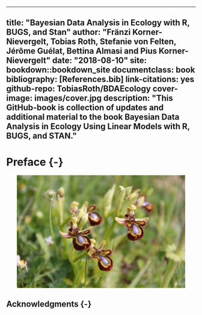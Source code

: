 
--- 
title: "Bayesian Data Analysis in Ecology with R, BUGS, and Stan"
author: "Fränzi Korner-Nievergelt, Tobias Roth, Stefanie von Felten, Jérôme Guélat, Bettina Almasi and Pius Korner-Nievergelt"
date: "2018-08-10"
site: bookdown::bookdown_site
documentclass: book
bibliography: [References.bib]
link-citations: yes
github-repo: TobiasRoth/BDAEcology
cover-image: images/cover.jpg
description: "This GitHub-book is collection of updates and additional material to the book Bayesian Data Analysis in Ecology Using Linear Models with R, BUGS, and STAN."
---

# Preface {-}

<a href="https://www.elsevier.com/books/bayesian-data-analysis-in-ecology-using-linear-models-with-r-bugs-and-stan/korner-nievergelt/978-0-12-801370-0" target="_blank"><img src="images/cover.jpg" width="448" style="display: block; margin: auto;" /></a>



## Acknowledgments {-}

